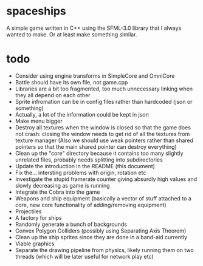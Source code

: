 # spaceships
A simple game written in C++ using the SFML-3.0 library that I always wanted to make. Or at least make something similar.
# todo
- Consider using engine transforms in SimpleCore and OmniCore
- Battle should have its own file, not game.cpp
- Libraries are a bit too fragmented, too much unnecessary linking when they all depend on each other
- Sprite infromation can be in config files rather than hardcoded (json or something)
- Actually, a lot of the information could be kept in json
- Make menu bigger
- Destroy all textures when the window is closed so that the game does not crash: closing the window needs to get rid of all the textures from texture manager (Also we should use weak pointers rather than shared pointers so that the main shared pointer can destroy everything)
- Clean up the "core" directory because it contains too many slightly unrelated files, probably needs splitting into subdirectories
- Update the introduction in the README (this document)
- Fix the... intersting problems with origin, rotation etc
- Investigate the stupid framerate counter giving absurdly high values and slowly decreasing as game is running
- Integrate the Cobra into the game
- Weapons and ship equipment (basically a vector of stuff attached to a core, new core functionality of adding/removing equipment)
- Projectiles
- A factory for ships
- Randomly generate a bunch of backgrounds
- Convex Polygon Colliders (possibly using Separating Axis Theorem)
- Clean up the ship sprites since they are done in a band-aid currently
- Viable graphics
- Separate the drawing pipeline from physics, likely running them on two threads (which will be later useful for network play etc)
